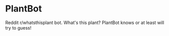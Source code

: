 # PlantBot
Reddit r/whatsthisplant bot. What's this plant? PlantBot knows or at least will try to guess! 

